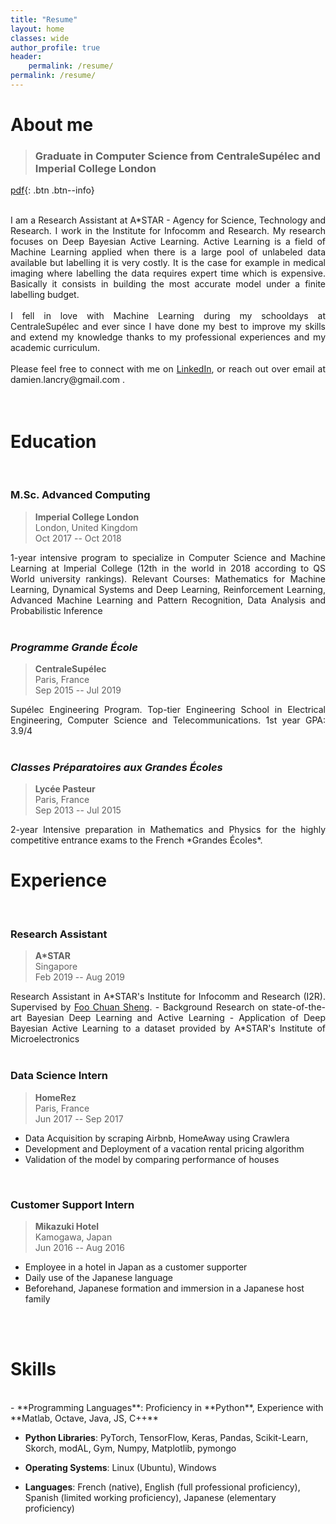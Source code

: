 ```yaml
---
title: "Resume"
layout: home
classes: wide
author_profile: true
header:
    permalink: /resume/
permalink: /resume/
---
```




<!-- <h2 style="display: table;">
  <span><img style="vertical-align: middle; display: table-cell; margin-right: 10px" src="../assets/images/icons/education.png" width="30"/></span>
  <span style="vertical-align: middle; display: table-cell;">Education</span>
</h2> -->
# About me

>### Graduate in Computer Science from CentraleSupélec and Imperial College London

[pdf](../assets/pdf/cv2019.pdf){: .btn .btn--info}

<br>
<div style="text-align: justify">
I am a Research Assistant at A*STAR - Agency for Science, Technology and Research. I work in the Institute for Infocomm and Research. My research focuses on Deep Bayesian Active Learning. Active Learning is a field of Machine Learning applied when there is a large pool of unlabeled data available but labelling it is very costly. It is the case for example in medical imaging where labelling the data requires expert time which is expensive. Basically it consists in building the most accurate model under a finite labelling budget.
</div>
<br>
<div style="text-align: justify">
I fell in love with Machine Learning during my schooldays at CentraleSupélec and ever since I have done my best to improve my skills and extend my knowledge thanks to my professional experiences and my academic curriculum.
</div>
<br>
<div style="text-align: justify">
Please feel free to connect with me on <a href="https://www.linkedin.com/in/damienlancry/">LinkedIn</a>, or reach out over email at damien.lancry@gmail.com .
</div>
<br>
<br>

# Education
<br>

### M.Sc. Advanced Computing


>**Imperial College London** <br>
>London, United Kingdom<br>
>Oct 2017 -- Oct 2018<br>

<div style="text-align: justify">
1-year intensive program to specialize in Computer Science and Machine Learning at Imperial College (12th in the world in 2018 according to  QS World university rankings).
Relevant Courses: Mathematics for Machine Learning, Dynamical Systems and Deep Learning, Reinforcement Learning, Advanced Machine Learning and Pattern Recognition, Data Analysis and Probabilistic Inference
</div>


<br>

### *Programme Grande École*

>**CentraleSupélec** <br>
Paris, France<br>
Sep 2015 -- Jul 2019<br>

<div style="text-align: justify">
Supélec Engineering Program. Top-tier Engineering School in Electrical Engineering, Computer Science and Telecommunications. 1st year GPA: 3.9/4
</div>

<br>

### *Classes Préparatoires aux Grandes Écoles*

>**Lycée Pasteur** <br>
Paris, France<br>
Sep 2013 -- Jul 2015<br>

<div style="text-align: justify">
2-year Intensive preparation in Mathematics and Physics for the highly competitive entrance exams to the French *Grandes Écoles*.
</div>

# Experience
<br>

### Research Assistant

>**A*STAR** <br>
>Singapore<br>
>Feb 2019 -- Aug 2019<br>

<div style="text-align: justify">
Research Assistant in A*STAR's Institute for Infocomm and Research (I2R).
Supervised by <a href="http://ai.stanford.edu/~csfoo/">Foo Chuan Sheng</a>.
- Background Research on state-of-the-art Bayesian Deep Learning and Active Learning
- Application of Deep Bayesian Active Learning to a dataset provided by A*STAR's Institute of Microelectronics
</div>

<br>

### Data Science Intern

>**HomeRez** <br>
>Paris, France<br>
>Jun 2017 -- Sep 2017<br>

- Data Acquisition by scraping Airbnb, HomeAway using Crawlera
- Development and Deployment of a vacation rental pricing algorithm
- Validation of the model by comparing performance of houses
<br>

### Customer Support Intern

>**Mikazuki Hotel** <br>
>Kamogawa, Japan<br>
>Jun 2016 -- Aug 2016<br>

- Employee in a hotel in Japan as a customer supporter
- Daily use of the Japanese language
- Beforehand, Japanese formation and immersion in a Japanese host family

<br>
<br>

# Skills
<br>
- **Programming Languages**: Proficiency in **Python**, Experience with **Matlab, Octave, Java, JS, C++**

- **Python Libraries**: PyTorch, TensorFlow, Keras, Pandas, Scikit-Learn, Skorch, modAL, Gym, Numpy, Matplotlib, pymongo

- **Operating Systems**: Linux (Ubuntu), Windows

- **Languages**: French (native), English (full professional proficiency), Spanish (limited working proficiency), Japanese (elementary proficiency)


<br>
<br>
<br>
